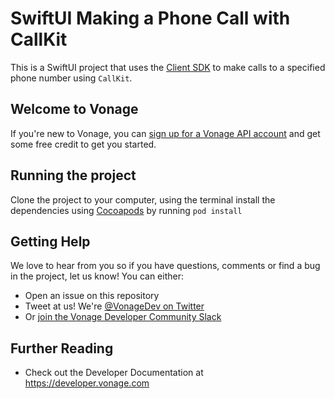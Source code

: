 # SwiftUI Making a Phone Call with CallKit

This is a SwiftUI project that uses the [Client SDK](https://developer.vonage.com/vonage-client-sdk/overview) to make calls to a specified phone number using `CallKit`.

## Welcome to Vonage

If you're new to Vonage, you can [sign up for a Vonage API account](https://dashboard.nexmo.com/sign-up?utm_source=DEV_REL&utm_medium=github&utm_campaign=) and get some free credit to get you started.

## Running the project

Clone the project to your computer, using the terminal install the dependencies using [Cocoapods](https://cocoapods.org) by running `pod install`


## Getting Help

We love to hear from you so if you have questions, comments or find a bug in the project, let us know! You can either:

* Open an issue on this repository
* Tweet at us! We're [@VonageDev on Twitter](https://twitter.com/VonageDev)
* Or [join the Vonage Developer Community Slack](https://developer.vonage.com/community/slack)

## Further Reading

* Check out the Developer Documentation at <https://developer.vonage.com>
